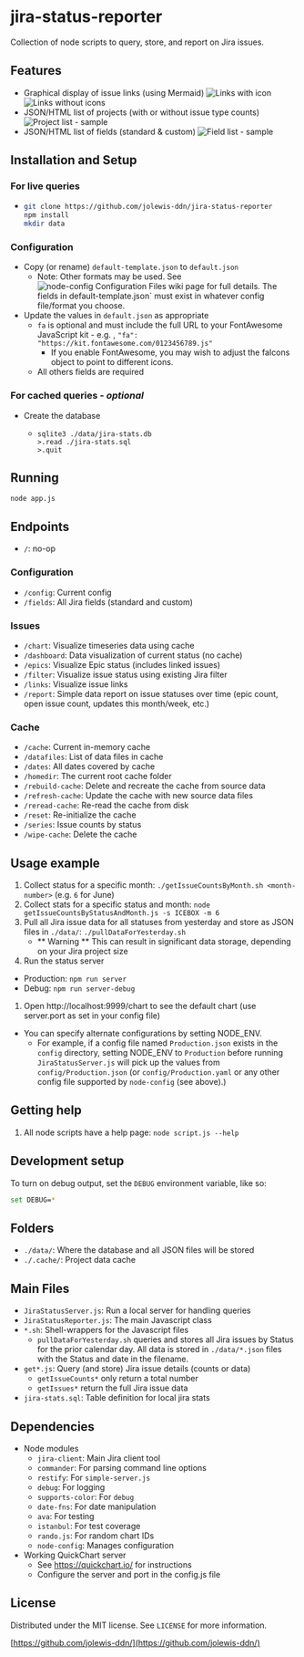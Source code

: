 # jira-status-reporter

Collection of node scripts to query, store, and report on Jira issues.

## Features
* Graphical display of issue links (using Mermaid)
![Links with icon](./screenshots/Links-icons.png)
![Links without icons](./screenshots/Links-noicons.png)
* JSON/HTML list of projects (with or without issue type counts)
![Project list - sample](./screenshots/Project%20list%20example.png)
* JSON/HTML list of fields (standard & custom)
![Field list - sample](./screenshots/Field%20list%20example.png)

## Installation and Setup
### For live queries
* ```sh
  git clone https://github.com/jolewis-ddn/jira-status-reporter
  npm install
  mkdir data
	```
### Configuration
* Copy (or rename) `default-template.json` to `default.json`
  * Note: Other formats may be used. See ![node-config Configuration Files wiki page](https://github.com/lorenwest/node-config/wiki/Configuration-Files) for full details. The fields in default-template.json` must exist in whatever config file/format you choose.
* Update the values in `default.json` as appropriate
  * `fa` is optional and must include the full URL to your FontAwesome JavaScript kit - e.g. ,
    `"fa": "https://kit.fontawesome.com/0123456789.js"`
    * If you enable FontAwesome, you may wish to adjust the faIcons object to point to different icons.
  * All others fields are required
### For cached queries - _optional_
* Create the database
  * ```
    sqlite3 ./data/jira-stats.db
    >.read ./jira-stats.sql
    >.quit
    ```
## Running
`node app.js`

## Endpoints
* `/`: no-op
### Configuration
* `/config`: Current config
* `/fields`: All Jira fields (standard and custom)
### Issues
* `/chart`: Visualize timeseries data using cache
* `/dashboard`: Data visualization of current status (no cache)
* `/epics`: Visualize Epic status (includes linked issues)
* `/filter`: Visualize issue status using existing Jira filter
* `/links`: Visualize issue links
* `/report`: Simple data report on issue statuses over time (epic count, open issue count, updates this month/week, etc.)
### Cache
* `/cache`: Current in-memory cache
* `/datafiles`: List of data files in cache
* `/dates`: All dates covered by cache
* `/homedir`: The current root cache folder
* `/rebuild-cache`: Delete and recreate the cache from source data
* `/refresh-cache`: Update the cache with new source data files
* `/reread-cache`: Re-read the cache from disk
* `/reset`: Re-initialize the cache
* `/series`: Issue counts by status
* `/wipe-cache`: Delete the cache

## Usage example

1. Collect status for a specific month: `./getIssueCountsByMonth.sh <month-number>` (e.g. `6` for June)
1. Collect stats for a specific status and month: `node getIssueCountsByStatusAndMonth.js -s ICEBOX -m 6`
1. Pull all Jira issue data for all statuses from yesterday and store as JSON files in `./data/`: `./pullDataForYesterday.sh`
    * ** Warning ** This can result in significant data storage, depending on your Jira project size
1. Run the status server
  * Production: `npm run server`
  * Debug: `npm run server-debug`
  1. Open http://localhost:9999/chart to see the default chart (use server.port as set in your config file)

* You can specify alternate configurations by setting NODE_ENV.
  * For example, if a config file named `Production.json` exists in the `config` directory, setting NODE_ENV to `Production` before running `JiraStatusServer.js` will pick up the values from `config/Production.json` (or `config/Production.yaml` or any other config file supported by `node-config` (see above).)

## Getting help
1. All node scripts have a help page: `node script.js --help`

## Development setup

To turn on debug output, set the `DEBUG` environment variable, like so:

```sh
set DEBUG=*
```

## Folders

* `./data/`: Where the database and all JSON files will be stored
* `./.cache/`: Project data cache

## Main Files

* `JiraStatusServer.js`: Run a local server for handling queries
* `JiraStatusReporter.js`: The main Javascript class
* `*.sh`: Shell-wrappers for the Javascript files
  * `pullDataForYesterday.sh` queries and stores all Jira issues by Status for the prior calendar day. All data is stored in `./data/*.json` files with the Status and date in the filename.
* `get*.js`: Query (and store) Jira issue details (counts or data)
  * `getIssueCounts*` only return a total number
  * `getIssues*` return the full Jira issue data
* `jira-stats.sql`: Table definition for local jira stats

## Dependencies
* Node modules
  * `jira-client`: Main Jira client tool
  * `commander`: For parsing command line options
  * `restify`: For `simple-server.js`
  * `debug`: For logging
  * `supports-color`: For `debug`
  * `date-fns`: For date manipulation
  * `ava`: For testing
  * `istanbul`: For test coverage
  * `rando.js`: For random chart IDs
  * `node-config`: Manages configuration
* Working QuickChart server
  * See https://quickchart.io/ for instructions
  * Configure the server and port in the config.js file

## License

Distributed under the MIT license. See ``LICENSE`` for more information.

[https://github.com/jolewis-ddn/](https://github.com/jolewis-ddn/)
